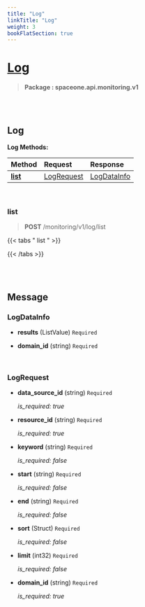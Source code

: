 ```yaml
---
title: "Log"
linkTitle: "Log"
weight: 3
bookFlatSection: true
---
```

# [Log](#Log)



>  **Package : spaceone.api.monitoring.v1**

<br>
<br>

## Log


**Log Methods:**


| Method | Request | Response |
| :----- | :-------- | :-------- |
| [**list**](./Log#list) | [LogRequest](Log#logrequest) | [LogDataInfo](./Log#logdatainfo) |



    
<br>

### list

> **POST** /monitoring/v1/log/list
>




 {{< tabs " list " >}}




{{< /tabs >}}

    


<br>
<br>

## Message



### LogDataInfo
* **results** (ListValue)  `Required` 

    
* **domain_id** (string)  `Required` 

    <br>

### LogRequest
* **data_source_id** (string)  `Required` 

  *is_required: true*

    
* **resource_id** (string)  `Required` 

  *is_required: true*

    
* **keyword** (string)  `Required` 

  *is_required: false*

    
* **start** (string)  `Required` 

  *is_required: false*

    
* **end** (string)  `Required` 

  *is_required: false*

    
* **sort** (Struct)  `Required` 

  *is_required: false*

    
* **limit** (int32)  `Required` 

  *is_required: false*

    
* **domain_id** (string)  `Required` 

  *is_required: true*

    <br>
